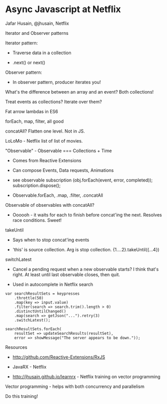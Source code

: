 # Async Javascript at Netflix

Jafar Husain, @jhusain, Netflix

Iterator and Observer patterns

Iterator pattern:

* Traverse data in a collection

* .next() or next()

Observer pattern:

* In observer pattern, producer iterates you!

What's the difference between an array and an event? Both collections!

Treat events as collections? Iterate over them?

Fat arrow lambdas in ES6

forEach, map, filter, all good

concatAll? Flatten one level. Not in JS.

LoLoMo - Netflix list of list of movies.

"Observable" - Observable === Collections + Time

* Comes from Reactive Extensions

* Can compose Events, Data requests, Animations

* see observable subscription (obj.forEach(event, error, completed)); subscription.dispose();

* Observable.forEach, .map, .filter, .concatAll

Observable of observables with concatAll?

* Oooooh - it waits for each to finish before concat'ing the next. Resolves race conditions. Sweet!

takeUntil

* Says when to stop concat'ing events

* 'this' is source collection. Arg is stop collection. {1....2}.takeUntil({...4})

switchLatest

* Cancel a pending request when a new observable starts? I think that's right. At least until last observable closes, then quit.

* Used in autocomplete in Netflix search

```
var searchResultSets = keypresses
    .throttle(50)
    .map(key => input.value)
    .filter(search => search.trim().length > 0)
    .distinctUntilChanged()
    .map(search => getJson("...").retry(3)
    .switchLatest();

searchResultSets.forEach(
    resultSet => updateSearchResults(resultSet),
    error => showMessage("The server appears to be down."));
```

Resources

* http://github.com/Reactive-Extensions/RxJS

* JavaRX - Netflix

* http://jhusain.github.io/learnrx - Netflix training on vector programming

Vector programming - helps with both concurrency and parallelism

Do this training!
